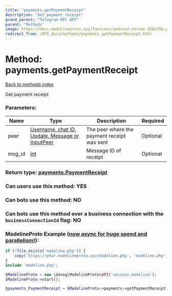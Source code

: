 ```yaml
---
title: "payments.getPaymentReceipt"
description: "Get payment receipt"
grand_parent: "Telegram RPC API"
parent: "Methods"
image: https://docs.madelineproto.xyz/favicons/android-chrome-256x256.png
redirect_from: /API_docs/methods/payments_getPaymentReceipt.html
---
```

# Method: payments.getPaymentReceipt
[Back to methods index](index.html)



Get payment receipt

### Parameters:

| Name     |    Type       | Description | Required |
|----------|---------------|-------------|----------|
|peer|[Username, chat ID, Update, Message or InputPeer](/API_docs/types/InputPeer.html) | The peer where the payment receipt was sent | Optional|
|msg\_id|[int](/API_docs/types/int.html) | Message ID of receipt | Optional|


### Return type: [payments.PaymentReceipt](/API_docs/types/payments.PaymentReceipt.html)

### Can users use this method: **YES**


### Can bots use this method: **NO**


### Can bots use this method over a business connection with the `businessConnectionId` flag: **NO**


### MadelineProto Example ([now async for huge speed and parallelism!](https://docs.madelineproto.xyz/docs/ASYNC.html)):


```php
if (!file_exists('madeline.php')) {
    copy('https://phar.madelineproto.xyz/madeline.php', 'madeline.php');
}
include 'madeline.php';

$MadelineProto = new \danog\MadelineProto\API('session.madeline');
$MadelineProto->start();

$payments_PaymentReceipt = $MadelineProto->payments->getPaymentReceipt(peer: $InputPeer, msg_id: $int, );
```

